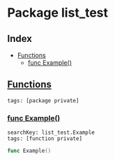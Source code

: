 # Package list_test

## Index

* [Functions](#func)
    * [func Example()](#Example)


## <a id="func" href="#func">Functions</a>

```
tags: [package private]
```

### <a id="Example" href="#Example">func Example()</a>

```
searchKey: list_test.Example
tags: [function private]
```

```Go
func Example()
```

